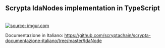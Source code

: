 ## Scrypta IdaNodes implementation in TypeScript
<br>
<a href="http://tiny.cc/devbounty"><img src="https://i.imgur.com/Yf2iz8w.png" title="source: imgur.com" /></a>

Documentazione in Italiano:
https://github.com/scryptachain/scrypta-documentazione-italiano/tree/master/IdaNode
